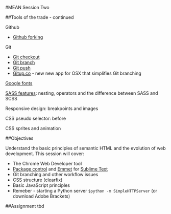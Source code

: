 #MEAN Session Two

##Tools of the trade - continued

Github
* [Github forking](https://help.github.com/articles/fork-a-repo/) 

Git  
* [Git checkout](http://git-scm.com/docs/git-checkout)
* [Git branch](http://git-scm.com/docs/git-branch)
* [Git push](http://git-scm.com/docs/git-push)
* [Gitup.co](http://gitup.co/) - new new app for OSX that simplifies Git branching

[Google fonts](https://www.google.com/fonts)

[SASS features](http://sass-lang.com/guide): nesting, operators and the difference between SASS and SCSS

Responsive design: breakpoints and images

CSS pseudo selector: before

CSS sprites and animation 

##Objectives

Understand the basic principles of semantic HTML and the evolution of web development. This session will cover:

* The Chrome Web Developer tool
* [Package control](https://packagecontrol.io/) and [Emmet](http://emmet.io/) for [Sublime Text](http://www.sublimetext.com/)
* Git branching and other workflow issues
* CSS structure (clearfix)
* Basic JavaScript principles
* Remeber - starting a Python server  ```$python -m SimpleHTTPServer``` (or download Adobe Brackets)

##Assignment
tbd

